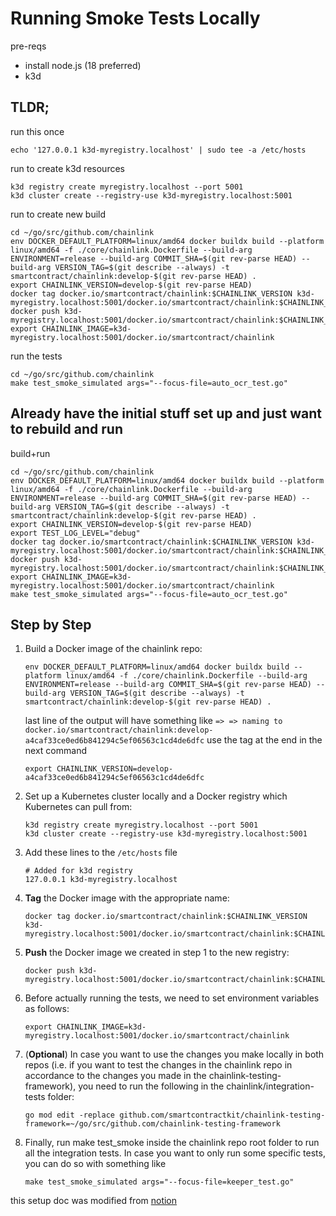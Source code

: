 # Running Smoke Tests Locally

pre-reqs
* install node.js (18 preferred)
* k3d

## TLDR;
run this once
```shell
echo '127.0.0.1 k3d-myregistry.localhost' | sudo tee -a /etc/hosts
```
run to create k3d resources
```shell
k3d registry create myregistry.localhost --port 5001
k3d cluster create --registry-use k3d-myregistry.localhost:5001
```
run to create new build
```shell
cd ~/go/src/github.com/chainlink
env DOCKER_DEFAULT_PLATFORM=linux/amd64 docker buildx build --platform linux/amd64 -f ./core/chainlink.Dockerfile --build-arg ENVIRONMENT=release --build-arg COMMIT_SHA=$(git rev-parse HEAD) --build-arg VERSION_TAG=$(git describe --always) -t smartcontract/chainlink:develop-$(git rev-parse HEAD) .
export CHAINLINK_VERSION=develop-$(git rev-parse HEAD)
docker tag docker.io/smartcontract/chainlink:$CHAINLINK_VERSION k3d-myregistry.localhost:5001/docker.io/smartcontract/chainlink:$CHAINLINK_VERSION
docker push k3d-myregistry.localhost:5001/docker.io/smartcontract/chainlink:$CHAINLINK_VERSION
export CHAINLINK_IMAGE=k3d-myregistry.localhost:5001/docker.io/smartcontract/chainlink
```
run the tests
 ```shell
cd ~/go/src/github.com/chainlink
make test_smoke_simulated args="--focus-file=auto_ocr_test.go"
 ``` 

## Already have the initial stuff set up and just want to rebuild and run
build+run
```shell
cd ~/go/src/github.com/chainlink
env DOCKER_DEFAULT_PLATFORM=linux/amd64 docker buildx build --platform linux/amd64 -f ./core/chainlink.Dockerfile --build-arg ENVIRONMENT=release --build-arg COMMIT_SHA=$(git rev-parse HEAD) --build-arg VERSION_TAG=$(git describe --always) -t smartcontract/chainlink:develop-$(git rev-parse HEAD) .
export CHAINLINK_VERSION=develop-$(git rev-parse HEAD)
export TEST_LOG_LEVEL="debug"
docker tag docker.io/smartcontract/chainlink:$CHAINLINK_VERSION k3d-myregistry.localhost:5001/docker.io/smartcontract/chainlink:$CHAINLINK_VERSION
docker push k3d-myregistry.localhost:5001/docker.io/smartcontract/chainlink:$CHAINLINK_VERSION
export CHAINLINK_IMAGE=k3d-myregistry.localhost:5001/docker.io/smartcontract/chainlink
make test_smoke_simulated args="--focus-file=auto_ocr_test.go"
 ``` 

## Step by Step

1. Build a Docker image of the chainlink repo:

   ```shell
   env DOCKER_DEFAULT_PLATFORM=linux/amd64 docker buildx build --platform linux/amd64 -f ./core/chainlink.Dockerfile --build-arg ENVIRONMENT=release --build-arg COMMIT_SHA=$(git rev-parse HEAD) --build-arg VERSION_TAG=$(git describe --always) -t smartcontract/chainlink:develop-$(git rev-parse HEAD) .
   ```
   last line of the output will have something like
   `=> => naming to docker.io/smartcontract/chainlink:develop-a4caf33ce0ed6b841294c5ef06563c1cd4de6dfc`
   use the tag at the end in the next command
   ```shell
   export CHAINLINK_VERSION=develop-a4caf33ce0ed6b841294c5ef06563c1cd4de6dfc
   ```
2. Set up a Kubernetes cluster locally and a Docker registry which Kubernetes can pull from:

   ```shell
   k3d registry create myregistry.localhost --port 5001
   k3d cluster create --registry-use k3d-myregistry.localhost:5001
   ```

3. Add these lines to the `/etc/hosts` file

    ```shell
    # Added for k3d registry
    127.0.0.1 k3d-myregistry.localhost
    ```

4. **Tag** the Docker image with the appropriate name:

   ```shell
   docker tag docker.io/smartcontract/chainlink:$CHAINLINK_VERSION k3d-myregistry.localhost:5001/docker.io/smartcontract/chainlink:$CHAINLINK_VERSION
   ```

5. **Push** the Docker image we created in step 1 to the new registry:

   ```shell 
   docker push k3d-myregistry.localhost:5001/docker.io/smartcontract/chainlink:$CHAINLINK_VERSION
   ```

6. Before actually running the tests, we need to set environment variables as follows:

   ```shell
   export CHAINLINK_IMAGE=k3d-myregistry.localhost:5001/docker.io/smartcontract/chainlink
   ```

7. (**Optional**) In case you want to use the changes you make locally in both repos (i.e. if you want to test the changes in the chainlink repo in accordance to the changes you made in the chainlink-testing-framework), you need to run the following in the chainlink/integration-tests folder:
   ```shell
   go mod edit -replace github.com/smartcontractkit/chainlink-testing-framework=~/go/src/github.com/chainlink-testing-framework
   ```

8. Finally, run make test_smoke inside the chainlink repo root folder to run all the integration tests. In case you want to only run some specific tests, you can do so with something like
    ```shell
    make test_smoke_simulated args="--focus-file=keeper_test.go"
    ``` 

this setup doc was modified from [notion](https://www.notion.so/chainlink/Setting-up-Integration-Tests-Framework-Locally-dc0e3db7718b45ad9249e97d7ef74c51)
